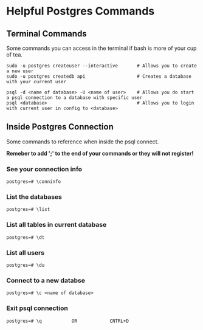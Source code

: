 
# Helpful Postgres Commands

## Terminal Commands
Some commands you can access in the terminal if bash is more of your cup of tea.

```
sudo -u postgres createuser --interactive       # Allows you to create a new user
sudo -u postgres createdb api                   # Creates a database with your current user

psql -d <name of database> -U <name of user>    # Allows you do start a psql connection to a database with specific user
psql <database>                                 # Allows you to login with current user in config to <database>
```

## Inside Postgres Connection
Some commands to reference when inside the psql connect.

**Remeber to add ';' to the end of your commands or they will not register!**

### See your connection info
```
postgres=# \conninfo
```

### List the databases
```
postgres=# \list
```

### List all tables in current database
```
postgres=# \dt
```

### List all users
```
postgres=# \du
```

### Connect to a new databse
```
postgres=# \c <name of database>
```

### Exit psql connection
```
postgres=# \q           OR            CNTRL+D
```
